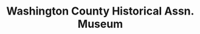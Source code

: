 ---
layout: repo
title: "Washington County Historical Assn. Museum"
id: 11565
permalink: repos/11565/
---